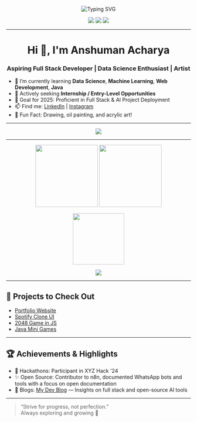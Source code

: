 <p align="center">
  <img src="https://readme-typing-svg.herokuapp.com?font=Fira+Code&size=32&pause=1000&color=0E75B6&width=435&lines=Hi,+I'm+Anshuman+Acharya;Full+Stack+Dev+%7C+Data+Science+Enthusiast+%7C+Artist" alt="Typing SVG">
</p>

<p align="center">
  <a href="https://www.linkedin.com/in/anshuman-a-acharya/"><img src="https://img.shields.io/badge/LinkedIn-0A66C2?style=for-the-badge&logo=linkedin&logoColor=white"></a>
  <a href="https://instagram.com/ans_hu_x"><img src="https://img.shields.io/badge/Instagram-E4405F?style=for-the-badge&logo=instagram&logoColor=white"></a>
  <a href="mailto:your.email@example.com"><img src="https://img.shields.io/badge/Gmail-D14836?style=for-the-badge&logo=gmail&logoColor=white"></a>
</p>

---

<h1 align="center">Hi 👋, I'm Anshuman Acharya</h1>
<h3 align="center">Aspiring Full Stack Developer | Data Science Enthusiast | Artist</h3>

- 🌱 I’m currently learning **Data Science**, **Machine Learning**, **Web Development**, **Java**
- 💼 Actively seeking **Internship / Entry-Level Opportunities**
- 🎯 Goal for 2025: Proficient in Full Stack & AI Project Deployment
- 📫 Find me: [LinkedIn](https://linkedin.com/in/anshuman-a-acharya) | [Instagram](https://instagram.com/ans_hu_x)
- 🎨 Fun Fact: Drawing, oil painting, and acrylic art!

---

<p align="center">
  <img src="https://skillicons.dev/icons?i=html,css,js,nodejs,react,python,java,mongodb,mysql,git,linux,vscode" />
</p>

---

<p align="center">
  <img src="https://github-readme-stats.vercel.app/api?username=anshux01&show_icons=true&theme=tokyonight" height="170"/>
  <img src="https://github-readme-streak-stats.herokuapp.com?user=anshux01&theme=tokyonight" height="170"/>
</p>
<p align="center">
  <img src="https://github-readme-stats.vercel.app/api/top-langs/?username=anshux01&layout=compact&theme=tokyonight" height="140"/>
</p>

<p align="center">
  <img src="https://activity-graph.herokuapp.com/graph?username=anshux01&bg_color=1a1b27&color=00ffff&line=0077ff&point=ffffff&area=true&hide_border=true"/>
</p>

---

## 📌 Projects to Check Out
- [Portfolio Website](https://github.com/anshux01/Portfolio)
- [Spotify Clone UI](https://github.com/anshux01/Spotify)
- [2048 Game in JS](https://github.com/anshux01/2048)
- [Java Mini Games](https://github.com/anshux01/oibsip_taskno2)

---

## 🏆 Achievements & Highlights
- 🏅 Hackathons: Participant in XYZ Hack '24
- ✨ Open Source: Contributor to n8n, documented WhatsApp bots and tools with a focus on open documentation
- 📜 Blogs: [My Dev Blog](#) — Insights on full stack and open-source AI tools

---

> “Strive for progress, not perfection.”  
> Always exploring and growing 🚀
